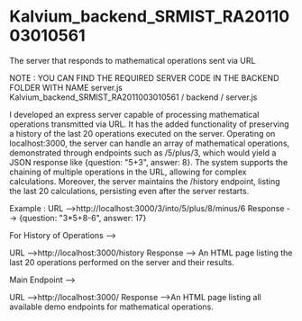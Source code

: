 # Kalvium_backend_SRMIST_RA2011003010561

The server that responds to mathematical operations sent via URL

NOTE : YOU CAN FIND THE REQUIRED SERVER CODE IN THE BACKEND FOLDER WITH NAME server.js
        Kalvium_backend_SRMIST_RA2011003010561 / backend / server.js


I developed an express server capable of processing mathematical operations transmitted via URL. 
It has the added functionality of preserving a history of the last 20 operations executed on the server.
Operating on localhost:3000, the server can handle an array of mathematical operations, demonstrated through endpoints such as /5/plus/3, 
which would yield a JSON response like {question: "5+3", answer: 8}. 
The system supports the chaining of multiple operations in the URL, allowing for complex calculations. 
Moreover, the server maintains the /history endpoint, listing the last 20 calculations, persisting even after the server restarts.

Example :
URL -->http://localhost:3000/3/into/5/plus/8/minus/6
Response --> {question: "3*5+8-6", answer: 17}


For History of Operations -->

URL -->http://localhost:3000/history
Response --> An HTML page listing the last 20 operations performed on the server and their results.


Main Endpoint -->

URL -->http://localhost:3000/
Response -->An HTML page listing all available demo endpoints for mathematical operations.

